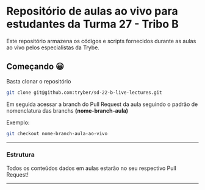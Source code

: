 # Repositório de aulas ao vivo para estudantes da Turma 27 - Tribo B

Este repositório armazena os códigos e scripts fornecidos durante as aulas ao vivo pelos especialistas da Trybe.

## Começando 😀

Basta clonar o repositório

```sh
git clone git@github.com:tryber/sd-22-b-live-lectures.git
```

Em seguida acessar a branch do Pull Request da aula seguindo o padrão de nomenclatura das branchs **(nome-branch-aula)**

Exemplo:
```sh
git checkout nome-branch-aula-ao-vivo
```

---

### Estrutura

Todos os conteúdos dados em aulas estarão no seu respectivo Pull Request!

---
